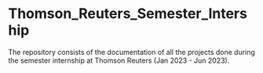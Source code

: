 # Thomson_Reuters_Semester_Intership
The repository consists of the documentation of all the projects done during the semester internship at Thomson Reuters (Jan 2023 - Jun 2023).
